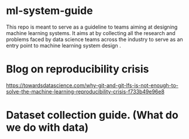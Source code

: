 # ml-system-guide
This repo is  meant to serve as a guideline to teams aiming at designing machine learning systems. It aims at by collecting all the research and problems faced by data science  teams across the industry to serve as an entry point to machine learning system design .

# Blog on reproducibility crisis

https://towardsdatascience.com/why-git-and-git-lfs-is-not-enough-to-solve-the-machine-learning-reproducibility-crisis-f733b49e96e8

# Dataset collection guide. (What do we do with data)
